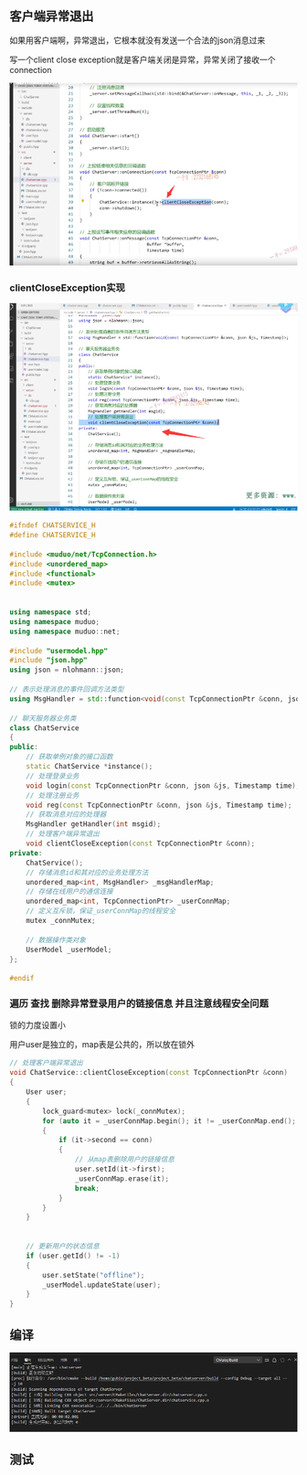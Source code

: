 ## 客户端异常退出

如果用客户端啊，异常退出，它根本就没有发送一个合法的json消息过来

写一个client close exception就是客户端关闭是异常，异常关闭了接收一个connection

![image-20230910152723373](image/image-20230910152723373.png)



### clientCloseException实现

![image-20230910152819423](image/image-20230910152819423.png)

```C++
#ifndef CHATSERVICE_H
#define CHATSERVICE_H

#include <muduo/net/TcpConnection.h>
#include <unordered_map>
#include <functional>
#include <mutex>


using namespace std;
using namespace muduo;
using namespace muduo::net;

#include "usermodel.hpp"
#include "json.hpp"
using json = nlohmann::json;

// 表示处理消息的事件回调方法类型
using MsgHandler = std::function<void(const TcpConnectionPtr &conn, json &js, Timestamp)>;

// 聊天服务器业务类
class ChatService
{
public:
    // 获取单例对象的接口函数
    static ChatService *instance();
    // 处理登录业务
    void login(const TcpConnectionPtr &conn, json &js, Timestamp time);
    // 处理注册业务
    void reg(const TcpConnectionPtr &conn, json &js, Timestamp time);
    // 获取消息对应的处理器
    MsgHandler getHandler(int msgid);
    // 处理客户端异常退出
    void clientCloseException(const TcpConnectionPtr &conn);
private:
    ChatService();
    // 存储消息id和其对应的业务处理方法
    unordered_map<int, MsgHandler> _msgHandlerMap;
    // 存储在线用户的通信连接
    unordered_map<int, TcpConnectionPtr> _userConnMap;
    // 定义互斥锁，保证_userConnMap的线程安全
    mutex _connMutex;

    // 数据操作类对象
    UserModel _userModel;
};

#endif
```



### 遍历 查找 删除异常登录用户的链接信息 并且注意线程安全问题

锁的力度设置小

用户user是独立的，map表是公共的，所以放在锁外

```C++
// 处理客户端异常退出
void ChatService::clientCloseException(const TcpConnectionPtr &conn)
{
    User user;
    {
        lock_guard<mutex> lock(_connMutex);
        for (auto it = _userConnMap.begin(); it != _userConnMap.end(); ++it)
        {
            if (it->second == conn)
            {
                // 从map表删除用户的链接信息
                user.setId(it->first);
                _userConnMap.erase(it);
                break;
            }
        }
    }

    
    // 更新用户的状态信息
    if (user.getId() != -1)
    {
        user.setState("offline");
        _userModel.updateState(user);
    }
}
```

## 编译

![image-20230910153403685](image/image-20230910153403685.png)

## 测试

